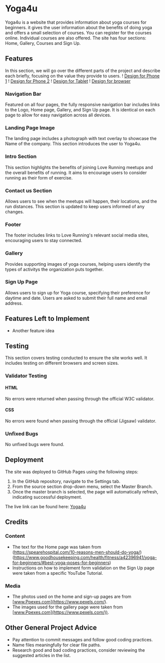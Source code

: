 # Yoga4u

Yoga4u is a website that provides information about yoga courses for beginners. it gives the user information about the benefits of doing yoga and offers a small selection of courses. You can register for the courses online. Individual courses are also offered. The site has four sections: Home, Gallery, Courses and Sign Up.

## Features

In this section, we will go over the different parts of the project and describe each briefly, focusing on the value they provide to users.
! [Design for Phone 1](assets/images/handy-home.png)
! [Design for Phone 2](assets/images/handy-rest.png)
! [Design for Tablet](assets/images/ipad.png)
! [Design for browser](assets/images/browser.png)

### Navigation Bar

Featured on all four pages, the fully responsive navigation bar includes links to the Logo, Home page, Gallery, and Sign Up page. It is identical on each page to allow for easy navigation across all devices.

### Landing Page Image

The landing page includes a photograph with text overlay to showcase the Name of the company. This section introduces the user to Yoga4u.

### Intro Section

This section highlights the benefits of joining Love Running meetups and the overall benefits of running. It aims to encourage users to consider running as their form of exercise.

### Contact us Section

Allows users to see when the meetups will happen, their locations, and the run distances. This section is updated to keep users informed of any changes.

### Footer

The footer includes links to Love Running's relevant social media sites, encouraging users to stay connected.

### Gallery

Provides supporting images of yoga courses, helping users identify the types of activitys the organization puts together.

### Sign Up Page

Allows users to sign up for Yoga course, specifying their preference for daytime and date. Users are asked to submit their full name and email address.

## Features Left to Implement

- Another feature idea

## Testing

This section covers testing conducted to ensure the site works well. It includes testing on different browsers and screen sizes.

### Validator Testing

#### HTML

No errors were returned when passing through the official W3C validator.

#### CSS

No errors were found when passing through the official (Jigsaw) validator.

### Unfixed Bugs

No unfixed bugs were found.

## Deployment

The site was deployed to GitHub Pages using the following steps:

1. In the GitHub repository, navigate to the Settings tab.
2. From the source section drop-down menu, select the Master Branch.
3. Once the master branch is selected, the page will automatically refresh, indicating successful deployment.

The live link can be found here: [Yoga4u](https://desislavanaydenova.github.io/Yoga4u/index.html)

## Credits

### Content

- The text for the Home page was taken from (<https://spearehospital.com/10-reasons-men-should-do-yoga/>) (<https://www.goodhousekeeping.com/health/fitness/a42396941/yoga-for-beginners/#best-yoga-poses-for-beginners>)
- Instructions on how to implement form validation on the Sign Up page were taken from a specific YouTube Tutorial.

### Media

- The photos used on the home and sign-up pages are from [www.Ppexes.com](<https://www.pexels.com/>).
- The images used for the gallery page were taken from [www.Ppexes.com](https://www.pexels.com/)).

## Other General Project Advice

- Pay attention to commit messages and follow good coding practices.
- Name files meaningfully for clear file paths.
- Research good and bad coding practices, consider reviewing the suggested articles in the list.
